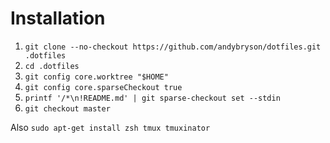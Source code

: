 Installation
============

1. `git clone --no-checkout https://github.com/andybryson/dotfiles.git .dotfiles`
2. `cd .dotfiles`
3. `git config core.worktree "$HOME"`
4. `git config core.sparseCheckout true`
5. `printf '/*\n!README.md' | git sparse-checkout set --stdin`
6. `git checkout master`


Also
`sudo apt-get install zsh tmux tmuxinator`
